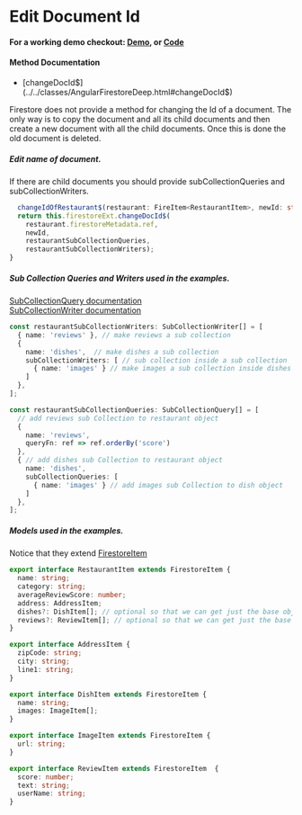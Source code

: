 # Edit Document Id

#### For a working demo checkout: [Demo](../../../demo_), or [Code](https://github.com/Tylder/angularfirestore-deep)

#### Method Documentation

- [changeDocId$](../../classes/AngularFirestoreDeep.html#changeDocId$)

Firestore does not provide a method for changing the Id of a document. The only way is to copy the document and all its child documents and
then create a new document with all the child documents. Once this is done the old document is deleted.

##### Edit name of document.

If there are child documents you should provide subCollectionQueries and subCollectionWriters.

```typescript
  changeIdOfRestaurant$(restaurant: FireItem<RestaurantItem>, newId: string): Observable<FireItem<RestaurantItem>> {
  return this.firestoreExt.changeDocId$(
    restaurant.firestoreMetadata.ref,
    newId,
    restaurantSubCollectionQueries,
    restaurantSubCollectionWriters);
}
```

##### Sub Collection Queries and Writers used in the examples.

[SubCollectionQuery documentation](../../interfaces/SubCollectionQuery.html)
<br>
[SubCollectionWriter documentation](../../interfaces/SubCollectionWriter.html)

```typescript
const restaurantSubCollectionWriters: SubCollectionWriter[] = [
  { name: 'reviews' }, // make reviews a sub collection
  {
    name: 'dishes',  // make dishes a sub collection
    subCollectionWriters: [ // sub collection inside a sub collection
      { name: 'images' } // make images a sub collection inside dishes
    ]
  },
];

const restaurantSubCollectionQueries: SubCollectionQuery[] = [
  // add reviews sub Collection to restaurant object
  {
    name: 'reviews',
    queryFn: ref => ref.orderBy('score')
  },
  { // add dishes sub Collection to restaurant object
    name: 'dishes',
    subCollectionQueries: [
      { name: 'images' } // add images sub Collection to dish object
    ]
  },
];
```

##### Models used in the examples.

Notice that they extend [FirestoreItem](../../interfaces/FirestoreItem.html)

```typescript
export interface RestaurantItem extends FirestoreItem {
  name: string;
  category: string;
  averageReviewScore: number;
  address: AddressItem;
  dishes?: DishItem[]; // optional so that we can get just the base object to display in a list
  reviews?: ReviewItem[]; // optional so that we can get just the base object to display in a list
}

export interface AddressItem {
  zipCode: string;
  city: string;
  line1: string;
}

export interface DishItem extends FirestoreItem {
  name: string;
  images: ImageItem[];
}

export interface ImageItem extends FirestoreItem {
  url: string;
}

export interface ReviewItem extends FirestoreItem  {
  score: number;
  text: string;
  userName: string;
}
```
